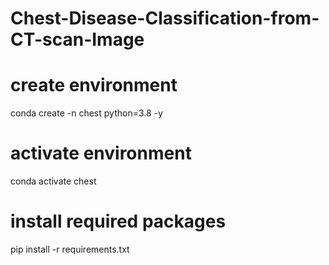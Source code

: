 # Chest-Disease-Classification-from-CT-scan-Image

# create environment
conda create -n chest python=3.8 -y

# activate environment
conda activate chest

# install required packages
pip install -r requirements.txt